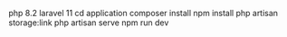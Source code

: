 php 8.2
laravel 11
cd application
composer install
npm install
php artisan storage:link
php artisan serve
npm run dev
